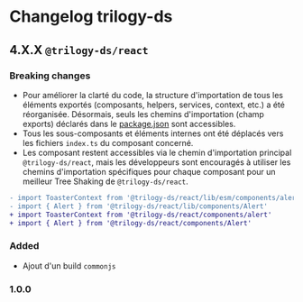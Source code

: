 # Changelog trilogy-ds

## 4.X.X `@trilogy-ds/react`

### Breaking changes

* Pour améliorer la clarté du code, la structure d'importation de tous les éléments exportés (composants, helpers, services, context, etc.) a été réorganisée. Désormais, seuls les chemins d'importation (champ exports) déclarés dans le [package.json](packages/react/package.json#L44) sont accessibles.
* Tous les sous-composants et éléments internes ont été déplacés vers les fichiers `index.ts` du composant concerné.
* Les composant restent accessibles via le chemin d'importation principal `@trilogy-ds/react`, mais les développeurs sont encouragés à utiliser les chemins d'importation spécifiques pour chaque composant pour un meilleur Tree Shaking de `@trilogy-ds/react`.

```diff
- import ToasterContext from '@trilogy-ds/react/lib/esm/components/alert/context/ToasterContext'
- import { Alert } from '@trilogy-ds/react/lib/components/Alert'
+ import ToasterContext from '@trilogy-ds/react/components/alert'
+ import { Alert } from '@trilogy-ds/react/components/Alert'
```

### Added

* Ajout d'un build `commonjs`

### 1.0.0
